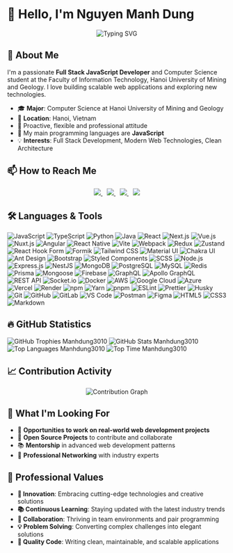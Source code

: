 # 👋 Hello, I'm Nguyen Manh Dung

<div align="center">
  <img src="https://readme-typing-svg.herokuapp.com?font=Fira+Code&pause=1000&color=36BCF7&center=true&vCenter=true&width=435&lines=Full+Stack+JavaScript+Developer;Passionate+Problem+Solver;Building+Scalable+Web+Applications;Lifelong+Learner+%26+Tech+Enthusiast" alt="Typing SVG" />
</div>

## 👤 About Me

I'm a passionate **Full Stack JavaScript Developer** and Computer Science student at the Faculty of Information Technology, Hanoi University of Mining and Geology. I love building scalable web applications and exploring new technologies.

- 🎓 **Major**: Computer Science at Hanoi University of Mining and Geology
- 📍 **Location**: Hanoi, Vietnam
- 🤗 Proactive, flexible and professional attitude
- 🌱 My main programming languages are **JavaScript**
- 💡 **Interests**: Full Stack Development, Modern Web Technologies, Clean Architecture

## 📫 How to Reach Me

<div align="center" style="margin: 20px">
  <a style="margin: 5px" href="https://www.linkedin.com/in/manhdung3010/" target="_blank">
    <img src="https://img.shields.io/badge/LinkedIn-0077B5?style=for-the-badge&logo=linkedin&logoColor=white"/>
  </a>
  <a style="margin: 5px" href="https://github.com/manhdung3010" target="_blank">
    <img src="https://img.shields.io/badge/GitHub-181717?style=for-the-badge&logo=github&logoColor=white"/>
  </a>
  <a style="margin: 5px" href="https://gitlab.com/manhdung3010" target="_blank">
    <img src="https://img.shields.io/badge/GitLab-FC6D26?style=for-the-badge&logo=gitlab&logoColor=white"/>
  </a>
  <a style="margin: 5px" href="mailto:ngmanhdung2003@gmail.com" target="_blank">
    <img src="https://img.shields.io/badge/Gmail-D14836?style=for-the-badge&logo=gmail&logoColor=white"/>
  </a>
</div>

## 🛠️ Languages & Tools

![JavaScript](https://img.shields.io/badge/JavaScript-F7DF1E?logo=javascript&logoColor=000&style=flat-square)
![TypeScript](https://img.shields.io/badge/TypeScript-3178C6?style=flat-square&logo=typescript&logoColor=white)
![Python](https://img.shields.io/badge/Python-3776AB?style=flat-square&logo=python&logoColor=white)
![Java](https://img.shields.io/badge/Java-ED8B00?style=flat-square&logo=openjdk&logoColor=white)
![React](https://img.shields.io/badge/React-61DAFB?logo=react&logoColor=000&style=flat-square)
![Next.js](https://img.shields.io/badge/Next.js-000?logo=nextdotjs&logoColor=fff&style=flat-square)
![Vue.js](https://img.shields.io/badge/Vue.js-4FC08D?style=flat-square&logo=vuedotjs&logoColor=white)
![Nuxt.js](https://img.shields.io/badge/Nuxt.js-00DC82?style=flat-square&logo=nuxtdotjs&logoColor=white)
![Angular](https://img.shields.io/badge/Angular-DD0031?style=flat-square&logo=angular&logoColor=white)
![React Native](https://img.shields.io/badge/React_Native-61DAFB?style=flat-square&logo=react&logoColor=black)
![Vite](https://img.shields.io/badge/Vite-646CFF?logo=vite&logoColor=fff&style=flat-square)
![Webpack](https://img.shields.io/badge/Webpack-8DD6F9?style=flat-square&logo=webpack&logoColor=black)
![Redux](https://img.shields.io/badge/Redux-764ABC?style=flat-square&logo=redux&logoColor=white)
![Zustand](https://img.shields.io/badge/Zustand-FF6B6B?style=flat-square&logoColor=white)
![React Hook Form](https://img.shields.io/badge/React%20Hook%20Form-EC5990?logo=reacthookform&logoColor=fff&style=flat-square)
![Formik](https://img.shields.io/badge/Formik-2563EB?style=flat-square&logoColor=white)
![Tailwind CSS](https://img.shields.io/badge/Tailwind%20CSS-06B6D4?logo=tailwindcss&logoColor=fff&style=flat-square)
![Material UI](https://img.shields.io/badge/Material%20UI-007FFF?logo=mui&logoColor=fff&style=flat-square)
![Chakra UI](https://img.shields.io/badge/Chakra%20UI-319795?style=flat-square&logo=chakraui&logoColor=white)
![Ant Design](https://img.shields.io/badge/Ant%20Design-0170FE?style=flat-square&logo=antdesign&logoColor=white)
![Bootstrap](https://img.shields.io/badge/Bootstrap-7952B3?style=flat-square&logo=bootstrap&logoColor=white)
![Styled Components](https://img.shields.io/badge/Styled%20Components-DB7093?style=flat-square&logo=styledcomponents&logoColor=white)
![SCSS](https://img.shields.io/badge/Sass-CC6699?style=flat-square&logo=sass&logoColor=white)
![Node.js](https://img.shields.io/badge/Node.js-339933?logo=nodedotjs&logoColor=fff&style=flat-square)
![Express.js](https://img.shields.io/badge/Express-000?logo=express&logoColor=fff&style=flat-square)
![NestJS](https://img.shields.io/badge/NestJS-E0234E?style=flat-square&logo=nestjs&logoColor=white)
![MongoDB](https://img.shields.io/badge/MongoDB-47A248?logo=mongodb&logoColor=fff&style=flat-square)
![PostgreSQL](https://img.shields.io/badge/PostgreSQL-4169E1?logo=postgresql&logoColor=fff&style=flat-square)
![MySQL](https://img.shields.io/badge/MySQL-4479A1?style=flat-square&logo=mysql&logoColor=white)
![Redis](https://img.shields.io/badge/Redis-DC382D?style=flat-square&logo=redis&logoColor=white)
![Prisma](https://img.shields.io/badge/Prisma-2D3748?style=flat-square&logo=prisma&logoColor=white)
![Mongoose](https://img.shields.io/badge/Mongoose-880000?style=flat-square&logoColor=white)
![Firebase](https://img.shields.io/badge/Firebase-FFCA28?style=flat-square&logo=firebase&logoColor=black)
![GraphQL](https://img.shields.io/badge/GraphQL-E10098?style=flat-square&logo=graphql&logoColor=white)
![Apollo GraphQL](https://img.shields.io/badge/Apollo%20GraphQL-311C87?style=flat-square&logo=apollographql&logoColor=white)
![REST API](https://img.shields.io/badge/REST%20API-02569B?style=flat-square&logoColor=white)
![Socket.io](https://img.shields.io/badge/Socket.io-010101?style=flat-square&logo=socketdotio&logoColor=white)
![Docker](https://img.shields.io/badge/Docker-2496ED?style=flat-square&logo=docker&logoColor=white)
![AWS](https://img.shields.io/badge/AWS-232F3E?style=flat-square&logo=amazonwebservices&logoColor=white)
![Google Cloud](https://img.shields.io/badge/Google%20Cloud-4285F4?style=flat-square&logo=googlecloud&logoColor=white)
![Azure](https://img.shields.io/badge/Azure-0078D4?style=flat-square&logo=microsoftazure&logoColor=white)
![Vercel](https://img.shields.io/badge/Vercel-000?logo=vercel&logoColor=fff&style=flat-square)
![Render](https://img.shields.io/badge/Render-46E3B7?logo=render&logoColor=000&style=flat-square)
![npm](https://img.shields.io/badge/npm-CB3837?logo=npm&logoColor=fff&style=flat-square)
![Yarn](https://img.shields.io/badge/Yarn-2C8EBB?logo=yarn&logoColor=fff&style=flat-square)
![pnpm](https://img.shields.io/badge/pnpm-F69220?style=flat-square&logo=pnpm&logoColor=white)
![ESLint](https://img.shields.io/badge/ESLint-4B32C3?style=flat-square&logo=eslint&logoColor=white)
![Prettier](https://img.shields.io/badge/Prettier-F7B93E?style=flat-square&logo=prettier&logoColor=black)
![Husky](https://img.shields.io/badge/Husky-42B883?style=flat-square&logoColor=white)
![Git](https://img.shields.io/badge/Git-F05032?style=flat-square&logo=git&logoColor=white)
![GitHub](https://img.shields.io/badge/GitHub-181717?logo=github&logoColor=fff&style=flat-square)
![GitLab](https://img.shields.io/badge/GitLab-FC6D26?logo=gitlab&logoColor=fff&style=flat-square)
![VS Code](https://img.shields.io/badge/VS%20Code-007ACC?style=flat-square&logo=visualstudiocode&logoColor=white)
![Postman](https://img.shields.io/badge/Postman-FF6C37?logo=postman&logoColor=fff&style=flat-square)
![Figma](https://img.shields.io/badge/Figma-F24E1E?logo=figma&logoColor=fff&style=flat-square)
![HTML5](https://img.shields.io/badge/HTML5-E34F26?logo=html5&logoColor=fff&style=flat-square)
![CSS3](https://img.shields.io/badge/CSS3-1572B6?logo=css3&logoColor=fff&style=flat-square)
![Markdown](https://img.shields.io/badge/Markdown-000000?style=flat-square&logo=markdown&logoColor=white)

## 🔥 GitHub Statistics
<img src="https://github-profile-trophy.vercel.app/?username=manhdung3010&theme=flat&column=6&margin-w=10&margin-h=15&rank=-C,-?" alt="GitHub Trophies Manhdung3010" />
<img src="https://github-readme-stats.vercel.app/api?username=manhdung3010&show_icons=true&theme=default" alt="GitHub Stats Manhdung3010" />
<img src="https://github-readme-stats.vercel.app/api/top-langs/?username=manhdung3010&layout=compact&theme=default&langs_count=10" alt="Top Languages Manhdung3010" />
<img src="https://github-readme-stats.vercel.app/api/wakatime?username=f4f1dee1-99ec-448d-a66c-dcf06a42f398" alt="Top Time Manhdung3010" />


## 📈 Contribution Activity

<div align="center">
  <img src="https://github-readme-activity-graph.vercel.app/graph?username=manhdung3010&bg_color=ffffff&color=000000&line=000000&point=000000&area=true&area_color=cccccc&area_opacity=0.3&hide_border=true" alt="Contribution Graph" />
</div>


## 💼 What I'm Looking For

- 🎯 **Opportunities to work on real-world web development projects**
- 🌟 **Open Source Projects** to contribute and collaborate
- 📚 **Mentorship** in advanced web development patterns
- 🤝 **Professional Networking** with industry experts

## 🌟 Professional Values

- **🚀 Innovation**: Embracing cutting-edge technologies and creative solutions
- **📚 Continuous Learning**: Staying updated with the latest industry trends
- **🤝 Collaboration**: Thriving in team environments and pair programming
- **💡 Problem Solving**: Converting complex challenges into elegant solutions
- **🔧 Quality Code**: Writing clean, maintainable, and scalable applications

<!-- last refresh: 2025-07-30 04:46:53 -->

<!-- last refresh: 2025-07-31 04:36:42 -->

<!-- last refresh: 2025-08-01 04:49:07 -->

<!-- last refresh: 2025-08-02 04:30:25 -->

<!-- last refresh: 2025-08-03 04:42:54 -->

<!-- last refresh: 2025-08-04 04:52:35 -->

<!-- last refresh: 2025-08-05 04:42:19 -->

<!-- last refresh: 2025-08-06 04:39:20 -->

<!-- last refresh: 2025-08-07 04:39:20 -->

<!-- last refresh: 2025-08-08 04:38:54 -->

<!-- last refresh: 2025-08-09 04:24:04 -->

<!-- last refresh: 2025-08-10 04:35:27 -->

<!-- last refresh: 2025-08-11 04:38:03 -->

<!-- last refresh: 2025-08-12 04:22:46 -->

<!-- last refresh: 2025-08-13 04:25:08 -->

<!-- last refresh: 2025-08-14 04:25:10 -->

<!-- last refresh: 2025-08-15 04:25:56 -->

<!-- last refresh: 2025-08-16 04:19:22 -->

<!-- last refresh: 2025-08-17 04:28:02 -->

<!-- last refresh: 2025-08-18 04:34:11 -->

<!-- last refresh: 2025-08-19 04:17:17 -->

<!-- last refresh: 2025-08-20 04:17:43 -->

<!-- last refresh: 2025-08-21 04:17:07 -->

<!-- last refresh: 2025-08-22 04:16:21 -->

<!-- last refresh: 2025-08-23 04:16:08 -->

<!-- last refresh: 2025-08-24 04:20:27 -->

<!-- last refresh: 2025-08-25 04:21:11 -->

<!-- last refresh: 2025-08-26 04:17:17 -->

<!-- last refresh: 2025-08-27 04:16:48 -->

<!-- last refresh: 2025-08-28 04:16:24 -->

<!-- last refresh: 2025-08-29 04:16:59 -->

<!-- last refresh: 2025-08-30 04:15:42 -->

<!-- last refresh: 2025-08-31 04:15:46 -->

<!-- last refresh: 2025-09-01 04:23:54 -->

<!-- last refresh: 2025-09-02 04:16:56 -->

<!-- last refresh: 2025-09-03 04:16:15 -->

<!-- last refresh: 2025-09-04 04:15:41 -->

<!-- last refresh: 2025-09-05 04:16:14 -->

<!-- last refresh: 2025-09-06 04:15:04 -->

<!-- last refresh: 2025-09-07 04:15:44 -->

<!-- last refresh: 2025-09-08 04:16:51 -->

<!-- last refresh: 2025-09-09 04:16:18 -->

<!-- last refresh: 2025-09-10 04:15:24 -->

<!-- last refresh: 2025-09-11 04:16:07 -->

<!-- last refresh: 2025-09-12 04:15:11 -->

<!-- last refresh: 2025-09-13 04:15:03 -->

<!-- last refresh: 2025-09-14 04:15:32 -->

<!-- last refresh: 2025-09-15 04:17:16 -->

<!-- last refresh: 2025-09-16 04:16:33 -->

<!-- last refresh: 2025-09-17 04:16:44 -->

<!-- last refresh: 2025-09-18 04:16:47 -->

<!-- last refresh: 2025-09-19 04:16:32 -->

<!-- last refresh: 2025-09-20 04:15:42 -->

<!-- last refresh: 2025-09-21 04:15:42 -->

<!-- last refresh: 2025-09-22 04:16:51 -->

<!-- last refresh: 2025-09-23 04:16:41 -->

<!-- last refresh: 2025-09-24 04:16:31 -->

<!-- last refresh: 2025-09-25 04:16:43 -->

<!-- last refresh: 2025-09-26 04:16:24 -->

<!-- last refresh: 2025-09-27 04:15:40 -->

<!-- last refresh: 2025-09-28 04:15:53 -->

<!-- last refresh: 2025-09-29 04:17:04 -->

<!-- last refresh: 2025-09-30 04:16:38 -->

<!-- last refresh: 2025-10-01 04:16:38 -->

<!-- last refresh: 2025-10-02 04:16:01 -->

<!-- last refresh: 2025-10-03 04:15:47 -->

<!-- last refresh: 2025-10-04 04:15:02 -->

<!-- last refresh: 2025-10-05 04:15:26 -->

<!-- last refresh: 2025-10-06 04:16:16 -->

<!-- last refresh: 2025-10-07 04:16:47 -->

<!-- last refresh: 2025-10-08 04:16:26 -->

<!-- last refresh: 2025-10-09 04:16:36 -->

<!-- last refresh: 2025-10-10 04:16:25 -->

<!-- last refresh: 2025-10-11 04:15:26 -->

<!-- last refresh: 2025-10-12 04:15:59 -->

<!-- last refresh: 2025-10-13 04:17:25 -->

<!-- last refresh: 2025-10-14 04:16:40 -->

<!-- last refresh: 2025-10-15 04:16:38 -->

<!-- last refresh: 2025-10-16 04:16:19 -->

<!-- last refresh: 2025-10-17 04:16:56 -->

<!-- last refresh: 2025-10-18 04:15:54 -->

<!-- last refresh: 2025-10-19 04:17:21 -->

<!-- last refresh: 2025-10-20 04:20:13 -->
